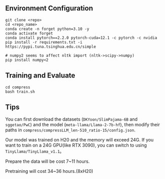 ## Environment Configuration
```
git clone <repo>
cd <repo_name>
conda create -n forget python=3.10 -y
conda activate forget
conda install pytorch==2.2.0 pytorch-cuda=12.1 -c pytorch -c nvidia
pip install -r requirements.txt -i https://pypi.tuna.tsinghua.edu.cn/simple

# numpy2 seems to affect nltk import (nltk->scipy->numpy)
pip install numpy<2
```

## Training and Evaluate

```
cd compress
bash train.sh
```

## Tips
You can first download the datasets (`DKYoon/SlimPajama-6B` and `sggetao/PwC`) and the model (`meta-llama/Llama-2-7b-hf`), then modify their paths in `compress/compressLLM_len-510_ratio-15/config.json`.


Our model was trained on H20 and the memory will exceed 24G. If you want to train on a 24G GPU(like RTX 3090), you can switch to using `TinyLlama/TinyLlama_v1.1`。


Prepare the data will be cost 7~11 hours.

Pretraining will cost 34~36 hours.(8xH20)
